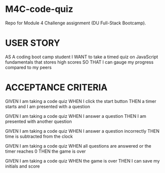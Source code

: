 # M4C-code-quiz

Repo for Module 4 Challenge assignment (DU Full-Stack Bootcamp).

# USER STORY

AS A coding boot camp student
I WANT to take a timed quiz on JavaScript fundamentals that stores high scores
SO THAT I can gauge my progress compared to my peers

# ACCEPTANCE CRITERIA

GIVEN I am taking a code quiz
WHEN I click the start button
THEN a timer starts and I am presented with a question

GIVEN I am taking a code quiz
WHEN I answer a question
THEN I am presented with another question

GIVEN I am taking a code quiz
WHEN I answer a question incorrectly
THEN time is subtracted from the clock

GIVEN I am taking a code quiz
WHEN all questions are answered or the timer reaches 0
THEN the game is over

GIVEN I am taking a code quiz
WHEN the game is over
THEN I can save my initials and score
